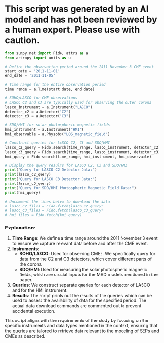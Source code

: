 # This script was generated by an AI model and has not been reviewed by a human expert. Please use with caution.

```python
from sunpy.net import Fido, attrs as a
from astropy import units as u

# Define the observation period around the 2011 November 3 CME event
start_date = '2011-11-01'
end_date = '2011-11-05'

# Time range for the entire observation period
time_range = a.Time(start_date, end_date)

# SOHO/LASCO for CME observations
# LASCO C2 and C3 are typically used for observing the outer corona
lasco_instrument = a.Instrument("LASCO")
detector_c2 = a.Detector("C2")
detector_c3 = a.Detector("C3")

# SDO/HMI for solar photospheric magnetic fields
hmi_instrument = a.Instrument("HMI")
hmi_observable = a.Physobs("LOS_magnetic_field")

# Construct queries for LASCO C2, C3 and SDO/HMI
lasco_c2_query = Fido.search(time_range, lasco_instrument, detector_c2)
lasco_c3_query = Fido.search(time_range, lasco_instrument, detector_c3)
hmi_query = Fido.search(time_range, hmi_instrument, hmi_observable)

# Display the query results for LASCO C2, C3 and SDO/HMI
print("Query for LASCO C2 Detector Data:")
print(lasco_c2_query)
print("Query for LASCO C3 Detector Data:")
print(lasco_c3_query)
print("Query for SDO/HMI Photospheric Magnetic Field Data:")
print(hmi_query)

# Uncomment the lines below to download the data
# lasco_c2_files = Fido.fetch(lasco_c2_query)
# lasco_c3_files = Fido.fetch(lasco_c3_query)
# hmi_files = Fido.fetch(hmi_query)
```

### Explanation:
1. **Time Range**: We define a time range around the 2011 November 3 event to ensure we capture relevant data before and after the CME event.
2. **Instruments**:
   - **SOHO/LASCO**: Used for observing CMEs. We specifically query for data from the C2 and C3 detectors, which cover different parts of the corona.
   - **SDO/HMI**: Used for measuring the solar photospheric magnetic fields, which are crucial inputs for the MHD models mentioned in the paper.
3. **Queries**: We construct separate queries for each detector of LASCO and for the HMI instrument.
4. **Results**: The script prints out the results of the queries, which can be used to assess the availability of data for the specified period. The actual data download commands are commented out to prevent accidental execution.

This script aligns with the requirements of the study by focusing on the specific instruments and data types mentioned in the context, ensuring that the queries are tailored to retrieve data relevant to the modeling of SEPs and CMEs as described.
